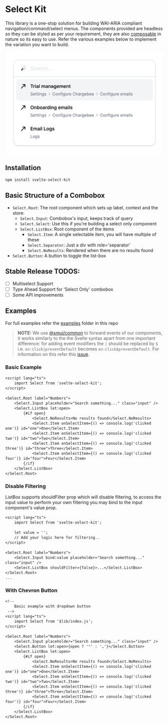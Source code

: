 # Select Kit

This library is a one-stop solution for building WAI-ARIA compliant navigation/command/select menus. The components provided are headless so they can be styled as per your requirement, they are also [composable](https://github.com/pacocoursey/cmdk/blob/main/ARCHITECTURE.md) in nature so its easy to use. Refer the various examples below to implement the variation you want to build.

<p align="center">
    <img src="./static/images/example.png"/>
</p>

## Installation

```bash
npm install svelte-select-kit
```

## Basic Structure of a Combobox

- `Select.Root`: The root component which sets up label, context and the store:
  - `Select.Input`: Combobox's input, keeps track of query
  - `Select.Select`: Use this if you're building a select only component
  - `Select.ListBox`: Root component of the items
    - `Select.Item`: A single selectable item, you will have multiple of these
    - `Select.Separator`: Just a div with role='separator'
    - `Select.NoResults`: Rendered when there are no results found
- `Select.Button`: A button to toggle the list-box

## Stable Release TODOS:

- [ ] Multiselect Support
- [ ] Type Ahead Support for 'Select Only' combobox
- [ ] Some API improvements

## Examples

For full examples refer the [examples](/src/examples) folder in this repo

> **NOTE:** We use [@smui/common](https://www.npmjs.com/package/@smui/common) to forward events of our components, it works similarly to the the Svelte syntax apart from one important difference: for adding event modifiers the `|` should be replaced by `$` i.e. `on:click|preventDefault` becomes `on:click$preventDefault`. For information on this refer this [issue](https://github.com/sveltejs/svelte/issues/2837).

### Basic Example

```svelte
<script lang="ts">
	import Select from 'svelte-select-kit';
</script>

<Select.Root label="Numbers">
	<Select.Input placeholder="Search something..." class="input" />
	<Select.ListBox let:open>
		{#if open}
			<Select.NoResults>No results found</Select.NoResults>
			<Select.Item onSelectItem={() => console.log('clicked one')} id="one">One</Select.Item>
			<Select.Item onSelectItem={() => console.log('clicked two')} id="two">Two</Select.Item>
			<Select.Item onSelectItem={() => console.log('clicked three')} id="three">Three</Select.Item>
			<Select.Item onSelectItem={() => console.log('clicked four')} id="four">Four</Select.Item>
		{/if}
	</Select.ListBox>
</Select.Root>
```

### Disable Filtering

ListBox supports shouldFilter prop which will disable filtering, to access the input value to perform your own filtering you may bind to the input component's value prop.

```svelte
<script lang="ts">
	import Select from 'svelte-select-kit';

	let value = '';
	// Add your logic here for filtering..
</script>

<Select.Root label="Numbers">
	<Select.Input bind:value placeholder="Search something..." class="input" />
	<Select.ListBox shouldFilter={false}>...</Select.ListBox>
</Select.Root>
...
```

### With Chevron Button

```svelte
<!-- 
	Basic example with dropdown button
 -->
<script lang="ts">
	import Select from '$lib/index.js';
</script>

<Select.Root label="Numbers">
	<Select.Input placeholder="Search something..." class="input" />
	<Select.Button let:open>{open ? '⌃' : '⌄'}</Select.Button>
	<Select.ListBox let:open>
		{#if open}
			<Select.NoResults>No results found</Select.NoResults>
			<Select.Item onSelectItem={() => console.log('clicked one')} id="one">One</Select.Item>
			<Select.Item onSelectItem={() => console.log('clicked two')} id="two">Two</Select.Item>
			<Select.Item onSelectItem={() => console.log('clicked three')} id="three">Three</Select.Item>
			<Select.Item onSelectItem={() => console.log('clicked four')} id="four">Four</Select.Item>
		{/if}
	</Select.ListBox>
</Select.Root>
```
